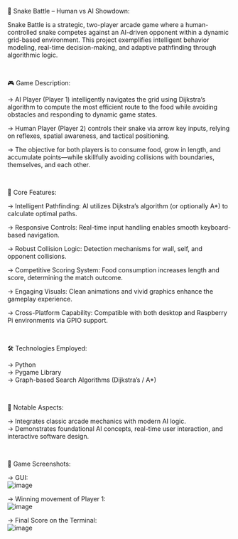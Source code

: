 🐍 Snake Battle – Human vs AI Showdown:

Snake Battle is a strategic, two-player arcade game where a human-controlled snake competes against an AI-driven opponent within a dynamic grid-based environment. This project exemplifies intelligent behavior modeling, real-time decision-making, and adaptive pathfinding through algorithmic logic.

<br>

🎮 Game Description:

-> AI Player (Player 1) intelligently navigates the grid using Dijkstra’s algorithm to compute the most efficient route to the food while avoiding obstacles and responding to dynamic game states.

-> Human Player (Player 2) controls their snake via arrow key inputs, relying on reflexes, spatial awareness, and tactical positioning.

-> The objective for both players is to consume food, grow in length, and accumulate points—while skillfully avoiding collisions with boundaries, themselves, and each other.

<br>

🧠 Core Features:

-> Intelligent Pathfinding: AI utilizes Dijkstra’s algorithm (or optionally A*) to calculate optimal paths.

-> Responsive Controls: Real-time input handling enables smooth keyboard-based navigation.

-> Robust Collision Logic: Detection mechanisms for wall, self, and opponent collisions.

-> Competitive Scoring System: Food consumption increases length and score, determining the match outcome.

-> Engaging Visuals: Clean animations and vivid graphics enhance the gameplay experience.

-> Cross-Platform Capability: Compatible with both desktop and Raspberry Pi environments via GPIO support.

<br>

🛠️ Technologies Employed:

-> Python  
-> Pygame Library  
-> Graph-based Search Algorithms (Dijkstra’s / A*)

<br>

📌 Notable Aspects:

-> Integrates classic arcade mechanics with modern AI logic.  
-> Demonstrates foundational AI concepts, real-time user interaction, and interactive software design.

<br>

📸 Game Screenshots:

-> GUI:  
![image](https://github.com/user-attachments/assets/20efa800-a70f-43cc-b76b-b2bf7f6df947)


-> Winning movement of Player 1:  
![image](https://github.com/user-attachments/assets/ff367e81-6d91-4c81-8244-74189d813bcf)


-> Final Score on the Terminal:  
![image](https://github.com/user-attachments/assets/d1d2c6d9-b6e6-4b84-98b8-b7cb60036794)
